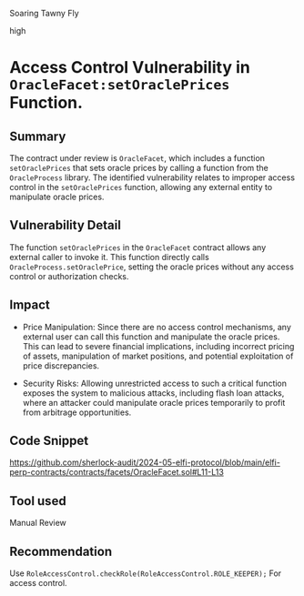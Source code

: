 Soaring Tawny Fly

high

# Access Control Vulnerability in `OracleFacet:setOraclePrices` Function.

## Summary
The contract under review is ```OracleFacet```, which includes a function ```setOraclePrices``` that sets oracle prices by calling a function from the ```OracleProcess``` library. The identified vulnerability relates to improper access control in the ```setOraclePrices``` function, allowing any external entity to manipulate oracle prices.

## Vulnerability Detail

The function ```setOraclePrices``` in the ```OracleFacet``` contract allows any external caller to invoke it. This function directly calls ```OracleProcess.setOraclePrice```, setting the oracle prices without any access control or authorization checks.

## Impact

* Price Manipulation: Since there are no access control mechanisms, any external user can call this function and manipulate the oracle prices. This can lead to severe financial implications, including incorrect pricing of assets, manipulation of market positions, and potential exploitation of price discrepancies.

* Security Risks: Allowing unrestricted access to such a critical function exposes the system to malicious attacks, including flash loan attacks, where an attacker could manipulate oracle prices temporarily to profit from arbitrage opportunities.


## Code Snippet

https://github.com/sherlock-audit/2024-05-elfi-protocol/blob/main/elfi-perp-contracts/contracts/facets/OracleFacet.sol#L11-L13

## Tool used

Manual Review

## Recommendation
Use ```RoleAccessControl.checkRole(RoleAccessControl.ROLE_KEEPER);``` For access control.